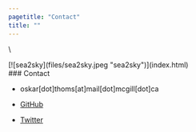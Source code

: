 ```yaml
---
pagetitle: "Contact"
title: ""
---
```


\  

<div class = "row">

<div class = "col-md-4">
[![sea2sky](files/sea2sky.jpeg "sea2sky")](index.html)
</div>

<div class = "col-md-8">
### Contact

* oskar[dot]thoms[at]mail[dot]mcgill[dot]ca

* [GitHub](https://github.com/timothoms) 

* [Twitter](https://twitter.com/TimoThoms)
</div>
